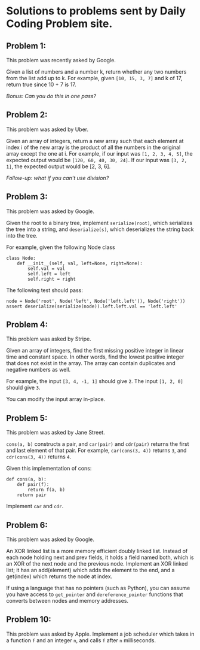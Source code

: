 # Solutions to problems sent by Daily Coding Problem site. #

## Problem 1: ##
This problem was recently asked by Google.

Given a list of numbers and a number k, return whether any two numbers from the list add up to k.
For example, given `[10, 15, 3, 7]` and k of 17, return true since 10 + 7 is 17.

_Bonus: Can you do this in one pass?_

## Problem 2: ##
This problem was asked by Uber.

Given an array of integers, return a new array such that each element at index i of the new array is the product of all the numbers in the original array except the one at i.
For example, if our input was `[1, 2, 3, 4, 5]`, the expected output would be `[120, 60, 40, 30, 24]`. If our input was `[3, 2, 1]`, the expected output would be [2, 3, 6].

_Follow-up: what if you can't use division?_

## Problem 3: ##
This problem was asked by Google.

Given the root to a binary tree, implement `serialize(root)`, which serializes the tree into a string, and `deserialize(s)`, which deserializes the string back into the tree.

For example, given the following Node class
```
class Node:
    def __init__(self, val, left=None, right=None):
        self.val = val
        self.left = left
        self.right = right
```

The following test should pass:
```
node = Node('root', Node('left', Node('left.left')), Node('right'))
assert deserialize(serialize(node)).left.left.val == 'left.left'
```

## Problem 4: ##
This problem was asked by Stripe.

Given an array of integers, find the first missing positive integer in linear time and constant space. In other words, find the lowest positive integer that does not exist in the array. The array can contain duplicates and negative numbers as well.

For example, the input `[3, 4, -1, 1]` should give `2`. The input `[1, 2, 0]` should give `3`.

You can modify the input array in-place.

## Problem 5: ##
This problem was asked by Jane Street.

``cons(a, b)`` constructs a pair, and ``car(pair)`` and ``cdr(pair)`` returns the first and last element of that pair. For example, ``car(cons(3, 4))`` returns ``3``, and ``cdr(cons(3, 4))`` returns ``4``.

Given this implementation of cons:
```
def cons(a, b):
    def pair(f):
        return f(a, b)
    return pair
```
Implement ``car`` and ``cdr``.

## Problem 6: ##
This problem was asked by Google.

An XOR linked list is a more memory efficient doubly linked list. Instead of each node holding next and prev fields, it holds a field named both, which is an XOR of the next node and the previous node. Implement an XOR linked list; it has an add(element) which adds the element to the end, and a get(index) which returns the node at index.

If using a language that has no pointers (such as Python), you can assume you have access to ``get_pointer`` and ``dereference_pointer`` functions that converts between nodes and memory addresses.

## Problem 10: ##
This problem was asked by Apple.
Implement a job scheduler which takes in a function ``f`` and an integer ``n``, and calls ``f`` after ``n`` milliseconds.